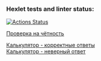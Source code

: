 ### Hexlet tests and linter status:
[![Actions Status](https://github.com/i-samsonov/php-project-lvl1/workflows/hexlet-check/badge.svg)](https://github.com/i-samsonov/php-project-lvl1/actions)


[Проверка на чётность](https://asciinema.org/a/T71E06CZHAZ4e85OeApx8LJDX)

[Калькулятор - корректные ответы](https://asciinema.org/a/d7EbWxpUL8qWNgFWAcn7EAXKU)<br />
[Калькулятор - неверный ответ](https://asciinema.org/a/H53GDnwadpnMuHapXH5v16UII)
